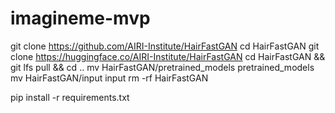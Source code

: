 # imagineme-mvp

git clone https://github.com/AIRI-Institute/HairFastGAN
cd HairFastGAN
git clone https://huggingface.co/AIRI-Institute/HairFastGAN
cd HairFastGAN && git lfs pull && cd ..
mv HairFastGAN/pretrained_models pretrained_models
mv HairFastGAN/input input
rm -rf HairFastGAN

pip install -r requirements.txt
